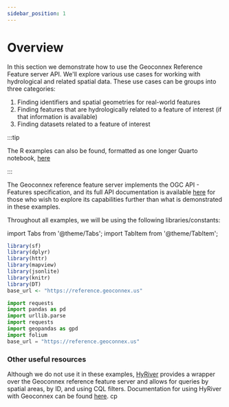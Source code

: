 ```yaml
---
sidebar_position: 1
---
```


# Overview

In this section we demonstrate how to use the Geoconnex Reference Feature server API. We'll explore various use cases for working with hydrological and related spatial data. These use cases can be groups into three categories:

1.  Finding identifiers and spatial geometries for real-world features
2.  Finding features that are hydrologically related to a feature of interest (if that information is available)
3.  Finding datasets related to a feature of interest

:::tip

The R examples can also be found, formatted as one longer Quarto notebook, [here](https://kyleonda.quarto.pub/using-the-geoconnex-reference-feature-server-with-r/#intersection-by-url-reference)

:::


The Geoconnex reference feature server implements the OGC API - Features specification, and its full API documentation is available [here](https://reference.geoconnex.us/openapi) for those who wish to explore its capabilities further than what is demonstrated in these examples.

Throughout all examples, we will be using the following libraries/constants:

import Tabs from '@theme/Tabs';
import TabItem from '@theme/TabItem';

<Tabs groupId="lang">
<TabItem value="r" label="R">

```r
library(sf)
library(dplyr)
library(httr)
library(mapview)
library(jsonlite)
library(knitr)
library(DT)
base_url <- "https://reference.geoconnex.us"
```

</TabItem>
<TabItem value="py" label="Python">

```py
import requests
import pandas as pd
import urllib.parse
import requests
import geopandas as gpd
import folium
base_url = "https://reference.geoconnex.us"
```

</TabItem>
</Tabs>

### Other useful resources

Although we do not use it in these examples, [HyRiver](https://docs.hyriver.io/) provides a wrapper over the Geoconnex reference feature server and allows for queries by spatial areas, by ID, and using CQL filters. Documentation for using HyRiver with Geoconnex can be found [here](https://docs.hyriver.io/examples/notebooks/geoconnex.html).
cp